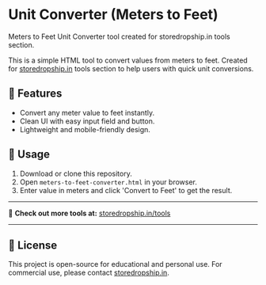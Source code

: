 # Unit Converter (Meters to Feet)
Meters to Feet Unit Converter tool created for storedropship.in tools section.

This is a simple HTML tool to convert values from meters to feet. Created for [storedropship.in](https://storedropship.in) tools section to help users with quick unit conversions.

## 🚀 Features
- Convert any meter value to feet instantly.
- Clean UI with easy input field and button.
- Lightweight and mobile-friendly design.

## 🔧 Usage
1. Download or clone this repository.
2. Open `meters-to-feet-converter.html` in your browser.
3. Enter value in meters and click 'Convert to Feet' to get the result.

---

🔗 **Check out more tools at:** [storedropship.in/tools](https://storedropship.in/tools)

---

## 📜 License
This project is open-source for educational and personal use. For commercial use, please contact [storedropship.in](https://storedropship.in).
